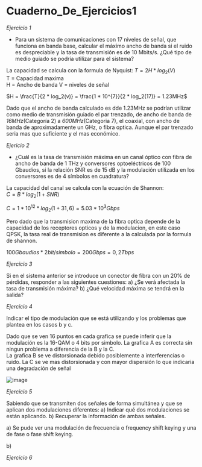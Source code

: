 # Cuaderno_De_Ejercicios1
*Ejercicio 1*

- Para un sistema de comunicaciones con 17 niveles de señal, que funciona en banda base, calcular el máximo ancho de banda si el ruido es despreciable y la tasa de transmisión es de 10 Mbits/s. ¿Qué tipo de medio guiado se podría utilizar para el sistema?

La capacidad se calcula con la formula de Nyquist: $T = 2H * log_2(V)$  
T = Capacidad maxima  
H = Ancho de banda
V = niveles de señal  

$H = \frac{T}{2 * log_2(v)} = \frac{1 * 10^{7}}{2 * log_2(17)} = 1.23MHz$

Dado que el ancho de banda calculado es dde 1.23MHz se podrían utilizar como medio de transmisión guiado el par trenzado, de ancho de banda de *16MHz*(Categoría 2) a *600MHz*(Categoria 7), el coaxial, con ancho de banda de aproximadamente un GHz, o fibra optica. Aunque el par trenzado seria mas que suficiente y el mas económico.


*Ejericio 2*

- ¿Cuál es la tasa de transmisión máxima en un canal óptico con fibra de ancho de banda de 1 THz y conversores optoeléctricos de 100 Gbaudios, si la relación SNR es de 15 dB y la modulación utilizada en los conversores es de 4 símbolos en cuadratura?

La capacidad del canal se calcula con la ecuación de Shannon:  
$C = B * log_2(1 + SNR)$

$C = 1 * 10^{12} * log_2(1 + 31,6) = 5.03 * 10^{3}Gbps$

Pero dado que la transmision maxima de la fibra optica depende de la capacidad de los receptores opticos y de la modulacion, en este caso QPSK, la tasa real de transmision es diferente a la calculada por la formula de shannon.

$100Gbaudios * 2bit/simbolo = 200Gbps = 0,2Tbps$


*Ejercicio 3*

Si en el sistema anterior se introduce un conector de fibra con un 20% de pérdidas, 
responder a las siguientes cuestiones: 
a) ¿Se verá afectada la tasa de transmisión máxima? 
b) ¿Qué velocidad máxima se tendrá en la salida? 


*Ejercicio 4*

Indicar el tipo de modulación que se está utilizando y los problemas que plantea en los 
casos b y c. 

Dado que se ven 16 puntos en cada grafica se puede inferir que la modulación es la 16-QAM o 4 bits por simbolo. La grafica A es correcta sin ningun problema a diferencia de la B y la C.  
La grafica B se ve distorsionada debido posiblemente a interferencias o ruido.
La C se ve mas distorsionada y con mayor dispersión lo que indicaria una degradación de señal

![image](https://github.com/user-attachments/assets/72d4fbd9-5064-4aee-a365-8c7713d7b4f8)


*Ejercicio 5*

Sabiendo que se transmiten dos señales de forma simultánea y que se aplican dos 
modulaciones diferentes: 
a) Indicar qué dos modulaciones se están aplicando. 
b) Recuperar la información de ambas señales. 

a) Se pude ver una modulación de frecuencia o frequency shift keying y una de fase o fase shift keying.

b)


*Ejercicio 6*
